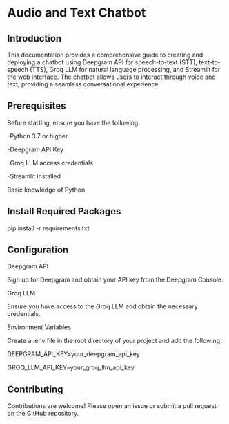 # Audio and Text Chatbot

## Introduction
This documentation provides a comprehensive guide to creating and deploying a chatbot using Deepgram API for speech-to-text (STT), text-to-speech (TTS), Groq LLM for natural language processing, and Streamlit for the web interface. The chatbot allows users to interact through voice and text, providing a seamless conversational experience.

## Prerequisites
Before starting, ensure you have the following:

-Python 3.7 or higher

-Deepgram API Key

-Groq LLM access credentials

-Streamlit installed

Basic knowledge of Python

## Install Required Packages

pip install -r requirements.txt

## Configuration
Deepgram API

Sign up for Deepgram and obtain your API key from the Deepgram Console.

Groq LLM

Ensure you have access to the Groq LLM and obtain the necessary credentials.

Environment Variables

Create a .env file in the root directory of your project and add the following:

DEEPGRAM_API_KEY=your_deepgram_api_key

GROQ_LLM_API_KEY=your_groq_llm_api_key

## Contributing
Contributions are welcome! Please open an issue or submit a pull request on the GitHub repository.
